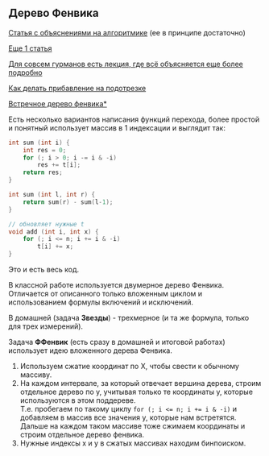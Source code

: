 ## Дерево Фенвика

[Статья с объяснениями на алгоритмике](https://algorithmica.org/ru/fenwick) (ее в принципе достаточно)

[Еще 1 статья](https://wiki.algocode.ru/index.php?title=%D0%94%D0%B5%D1%80%D0%B5%D0%B2%D0%BE_%D0%A4%D0%B5%D0%BD%D0%B2%D0%B8%D0%BA%D0%B0)

[Для совсем гурманов есть лекция, где всё объясняется еще более подробно](https://www.youtube.com/watch?v=Sy38fgiwkkA)

[Как делать прибавление на подотрезке](https://blog.mitrichev.ch/2013/05/fenwick-tree-range-updates.html)

[Встречное дерево фенвика*](https://codeforces.com/blog/entry/69136)


Есть несколько вариантов написания функций перехода, более простой и понятный использует массив в 1 индексации и выглядит так:

```c++
int sum (int i) {
    int res = 0;
    for (; i > 0; i -= i & -i)
        res += t[i];
    return res;
}

int sum (int l, int r) {
    return sum(r) - sum(l-1);
}

// обновляет нужные t
void add (int i, int x) {
    for (; i <= n; i += i & -i)
        t[i] += x;
}
```

Это и есть весь код. 

В классной работе используется двумерное дерево Фенвика. Отличается от описанного только вложенным циклом и использованием формулы включений и исключений. 

В домашней (задача **Звезды**) - трехмерное (и та же формула, только для трех измерений).

Задача **ФФенвик** (есть сразу в домашней и итоговой работах) использует идею вложенного дерева Фенвика. 
1. Используем сжатие координат по Х, чтобы свести к обычному массиву.
2. На каждом интервале, за который отвечает вершина дерева, строим отдельное дерево по y, учитывая только те координаты y, которые используются в этом поддереве.    
Т.е. пробегаем по такому циклу ```for (; i <= n; i += i & -i)``` и добавляем в массив все значения y, которые нам встретятся. Дальше на каждом таком массиве тоже сжимаем координаты и строим отдельное дерево фенвика. 
3. Нужные индексы x и y в сжатых массивах находим бинпоиском.

